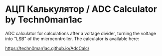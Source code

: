 # АЦП Калькулятор / ADC Calculator by Techn0man1ac

ADC calculator for calculations after a voltage divider, turning the voltage into "LSB" of the microcontroller.
The calculator is available here:

https://techn0man1ac.github.io/AdcCalc/
